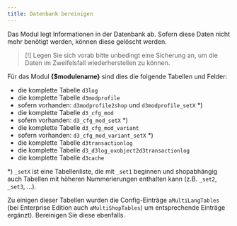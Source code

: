 ```yaml
---
title: Datenbank bereinigen
---
```

  
Das Modul legt Informationen in der Datenbank ab. Sofern diese Daten nicht mehr benötigt werden, können diese gelöscht werden. 

> [!] Legen Sie sich vorab bitte unbedingt eine Sicherung an, um die Daten im Zweifelsfall wiederherstellen zu können.
    
Für das Modul **{$modulename}** sind dies die folgende Tabellen und Felder:

* die komplette Tabelle `d3log`
* die komplette Tabelle `d3modprofile`
* sofern vorhanden: `d3modprofile2shop` und `d3modprofile_setX` *)
* die komplette Tabelle `d3_cfg_mod`
* sofern vorhanden: `d3_cfg_mod_setX` *)
* die komplette Tabelle `d3_cfg_mod_variant`
* sofern vorhanden: `d3_cfg_mod_variant_setX` *)
* die komplette Tabelle `d3transactionlog`
* die komplette Tabelle `d3_d3log_oxobject2d3transactionlog`
* die komplette Tabelle `d3cache`
  
*) `_setX` ist eine Tabellenliste, die mit `_set1` beginnen und shopabhängig auch Tabellen mit höheren Nummerierungen enthalten kann (z.B. `_set2`, `_set3`, …).

Zu einigen dieser Tabellen wurden die Config-Einträge `aMultiLangTables` (bei Enterprise Edition auch `aMultiShopTables`) um entsprechende Einträge ergänzt). Bereinigen Sie diese ebenfalls.
